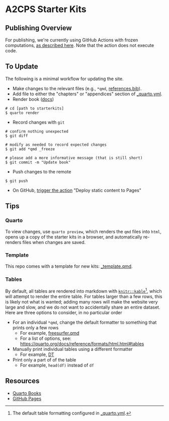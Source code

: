 # A2CPS Starter Kits

## Publishing Overview

For publishing, we're currently using GitHub Actions with frozen computations, [as described here](https://quarto.org/docs/publishing/github-pages.html#github-action). Note that the action does not execute code.

## To Update

The following is a minimal workflow for updating the site. 

* Make changes to the relevant files (e.g., `*qmd`, [references.bib](references.bib)).
* Add file to either the "chapters" or "appendices" section of [_quarto.yml](_quarto.yml).
* Render book ([docs](https://quarto.org/docs/projects/quarto-projects.html))

```{shell}
# cd [path to starterkits] 
$ quarto render
```

* Record changes with `git`

```{shell}
# confirm nothing unexpected
$ git diff

# modify as needed to record expected changes
$ git add *qmd _freeze

# please add a more informative message (that is still short)
$ git commit -m "Update book"
```

* Push changes to the remote

```{shell}
$ git push
```

* On GitHub, [trigger the action](https://docs.github.com/en/actions/managing-workflow-runs-and-deployments/managing-workflow-runs/manually-running-a-workflow) "Deploy static content to Pages"

## Tips

### Quarto

To view changes, use `quarto preview`, which renders the `qmd` files into `html`, opens up a copy of the starter kits in a browser, and automatically re-renders files when changes are saved.

### Template

This repo comes with a template for new kits: [_template.qmd](_template.qmd).

### Tables

By default, all tables are rendered into markdown with [`knitr::kable`](https://bookdown.org/yihui/rmarkdown-cookbook/kable.html)[^kable], which will attempt to render the entire table. For tables larger than a few rows, this is likely not what is wanted; adding many rows will make the website very large and slow, and we do not want to accidentally share an entire dataset. Here are three options to consider, in no particular order

- For an individual `*qmd`, change the default formatter to something that prints only a few rows 
  - For example, [freesurfer.qmd](freesurfer.qmd)
  - For a list of options, see: https://quarto.org/docs/reference/formats/html.html#tables
- Manually print individual tables using a different formatter 
  - For example, [DT](https://rstudio.github.io/DT/)
- Print only a part of of the table
  - For example, `head(df)` instead of `df`

[^kable]: The default table formatting configured in [_quarto.yml](starterkits/_quarto.yml).

## Resources

- [Quarto Books](https://quarto.org/docs/books/)
- [GitHub Pages](https://pages.github.com/)
